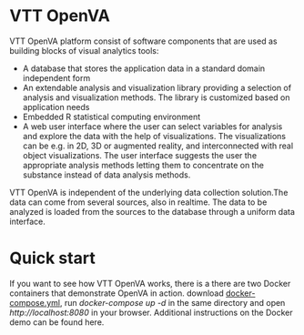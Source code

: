 # VTT OpenVA
VTT OpenVA platform consist of software components that are used as building blocks of visual analytics tools:

* A database that stores the application data in a standard domain independent form
* An extendable analysis and visualization library providing a selection of analysis and visualization methods. The library is customized based on application needs
* Embedded R statistical computing environment
* A web user interface where the user can select variables for analysis and explore the data with the help of visualizations. The visualizations can be e.g. in 2D, 3D or augmented reality, and interconnected with real object visualizations. The user interface suggests the user the appropriate analysis methods letting them to concentrate on the substance instead of data analysis methods.

VTT OpenVA is independent of the underlying data collection solution.The data can come from several sources, also in realtime. The data to be analyzed is loaded from the sources to the database through a uniform data interface.

# Quick start

If you want to see how VTT OpenVA works, there is a there are two Docker containers that demonstrate OpenVA in action. download [docker-compose.yml](https://github.com/pekka-siltanen/vttopenva/blob/master/docker-compose.yml), run _docker-compose up -d_  in the same directory and open _http://localhost:8080_ in your browser. Additional instructions on the Docker demo can be found here.
